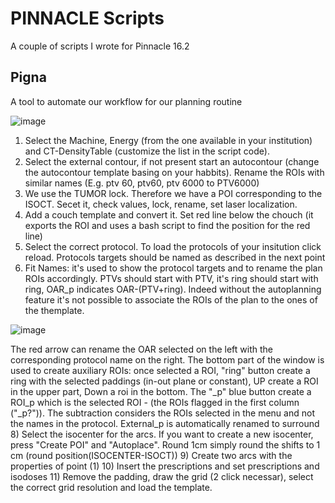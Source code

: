 # PINNACLE Scripts

A couple of scripts I wrote for Pinnacle 16.2

## Pigna
A tool to automate our workflow for our planning routine

![image](https://github.com/user-attachments/assets/c2ca15a2-3456-49b9-a956-58a45aff7da7)

1) Select the Machine, Energy (from the one available in your institution) and CT-DensityTable (customize the list in the script code).
2) Select the external contour, if not present start an autocontour (change the autocontour template basing on your habbits). Rename the ROIs with similar names (E.g. ptv 60, ptv60, ptv 6000 to PTV6000)
3) We use the TUMOR lock. Therefore we have a POI corresponding to the ISOCT. Secet it, check values, lock, rename, set laser localization.
4) Add a couch template and convert it. Set red line below the chouch (it exports the ROI and uses a bash script to find the position for the red line)
5) Select the correct protocol. To load the protocols of your insitution click reload. Protocols targets should be named as described in the next point
6) Fit Names: it's used to show the protocol targets and to rename the plan ROIs accordingly. PTVs should start with PTV, it's ring should start with ring, OAR_p indicates OAR-(PTV+ring). Indeed without the autoplanning feature it's not possible to associate the ROIs of the plan to the ones of the themplate.
   
![image](https://github.com/user-attachments/assets/616d0d97-0403-4703-8161-fbb2422e3f8c)

The red arrow can rename the OAR selected on the left with the corresponding protocol name on the right.
The bottom part of the window is used to create auxiliary ROIs: once selected a ROI, "ring" button create a ring with the selected paddings (in-out plane or constant), UP create a ROI in the upper part, Down a roi in the bottom.
The "_p" blue button create a ROI_p which is the selected ROI - (the ROIs flagged in the first column ("_p?")). The subtraction considers the ROIs selected in the menu and not the names in the protocol.
External_p is automatically renamed to surround
8) Select the isocenter for the arcs. If you want to create a new isocenter, press "Create POI" and "Autoplace". Round 1cm simply round the shifts to 1 cm (round position(ISOCENTER-ISOCT))
9) Create two arcs with the properties of point (1)
10) Insert the prescriptions and set prescriptions and isodoses
11) Remove the padding, draw the grid (2 click necessar), select the correct grid resolution and load the template.



